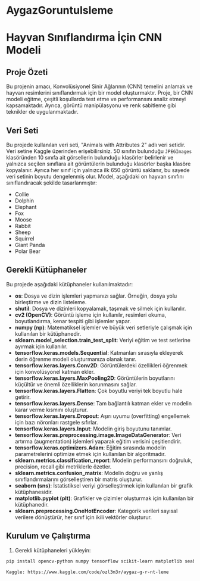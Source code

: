 # AygazGoruntuIsleme

# Hayvan Sınıflandırma İçin CNN Modeli

## Proje Özeti

Bu projenin amacı, Konvolüsiyonel Sinir Ağlarının (CNN) temelini anlamak ve hayvan resimlerini sınıflandırmak için bir model oluşturmaktır. Proje, bir CNN modeli eğitme, çeşitli koşullarda test etme ve performansını analiz etmeyi kapsamaktadır. Ayrıca, görüntü manipülasyonu ve renk sabitleme gibi teknikler de uygulanmaktadır.

## Veri Seti

Bu projede kullanılan veri seti, "Animals with Attributes 2" adlı veri setidir. Veri setine Kaggle üzerinden erişebilirsiniz. 50 sınıfın bulunduğu `JPEGImages` klasöründen 10 sınıfa ait görsellerin bulunduğu klasörler belirlenir ve yalnızca seçilen sınıflara ait görüntülerin bulunduğu klasörler başka klasöre kopyalanır. Ayrıca her sınıf için yalnızca ilk 650 görüntü saklanır, bu sayede veri setinin boyutu dengelenmiş olur. Model, aşağıdaki on hayvan sınıfını sınıflandıracak şekilde tasarlanmıştır:

- Collie
- Dolphin
- Elephant
- Fox
- Moose
- Rabbit
- Sheep
- Squirrel
- Giant Panda
- Polar Bear

## Gerekli Kütüphaneler

Bu projede aşağıdaki kütüphaneler kullanılmaktadır:

- **os**: Dosya ve dizin işlemleri yapmanızı sağlar. Örneğin, dosya yolu birleştirme ve dizin listeleme.
- **shutil**: Dosya ve dizinleri kopyalamak, taşımak ve silmek için kullanılır.
- **cv2 (OpenCV)**: Görüntü işleme için kullanılır, resimleri okuma, boyutlandırma, kenar tespiti gibi işlemler yapar.
- **numpy (np)**: Matematiksel işlemler ve büyük veri setleriyle çalışmak için kullanılan bir kütüphanedir.
- **sklearn.model_selection.train_test_split**: Veriyi eğitim ve test setlerine ayırmak için kullanılır.
- **tensorflow.keras.models.Sequential**: Katmanları sırasıyla ekleyerek derin öğrenme modeli oluşturmanıza olanak tanır.
- **tensorflow.keras.layers.Conv2D**: Görüntülerdeki özellikleri öğrenmek için konvolüsyonel katman ekler.
- **tensorflow.keras.layers.MaxPooling2D**: Görüntülerin boyutlarını küçültür ve önemli özelliklerin korunmasını sağlar.
- **tensorflow.keras.layers.Flatten**: Çok boyutlu veriyi tek boyutlu hale getirir.
- **tensorflow.keras.layers.Dense**: Tam bağlantılı katman ekler ve modelin karar verme kısmını oluşturur.
- **tensorflow.keras.layers.Dropout**: Aşırı uyumu (overfitting) engellemek için bazı nöronları rastgele sıfırlar.
- **tensorflow.keras.layers.Input**: Modelin giriş boyutunu tanımlar.
- **tensorflow.keras.preprocessing.image.ImageDataGenerator**: Veri artırma (augmentation) işlemleri yaparak eğitim verisini çeşitlendirir.
- **tensorflow.keras.optimizers.Adam**: Eğitim sırasında modelin parametrelerini optimize etmek için kullanılan bir algoritmadır.
- **sklearn.metrics.classification_report**: Modelin performansını doğruluk, precision, recall gibi metriklerle özetler.
- **sklearn.metrics.confusion_matrix**: Modelin doğru ve yanlış sınıflandırmalarını görselleştiren bir matris oluşturur.
- **seaborn (sns)**: İstatistiksel veriyi görselleştirmek için kullanılan bir grafik kütüphanesidir.
- **matplotlib.pyplot (plt)**: Grafikler ve çizimler oluşturmak için kullanılan bir kütüphanedir.
- **sklearn.preprocessing.OneHotEncoder**: Kategorik verileri sayısal verilere dönüştürür, her sınıf için ikili vektörler oluşturur.

## Kurulum ve Çalıştırma

1. Gerekli kütüphaneleri yükleyin:

```bash
pip install opencv-python numpy tensorflow scikit-learn matplotlib seaborn

Kaggle: https://www.kaggle.com/code/ozl3m3r/aygaz-g-r-nt-leme
